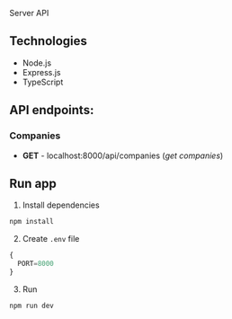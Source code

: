 Server API

## Technologies

- Node.js
- Express.js
- TypeScript

## API endpoints:

### Companies
- **GET** - localhost:8000/api/companies (_get companies_)

## Run app

1. Install dependencies
``` bash
npm install
```

2. Create ``.env`` file

```js
{
  PORT=8000
}
```

3. Run
``` bash
npm run dev
```